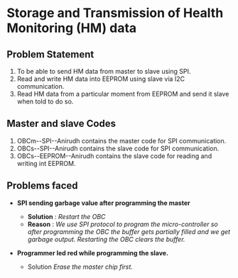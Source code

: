 # Storage and Transmission of Health Monitoring (HM) data

## Problem Statement
1. To be able to send HM data from master to slave using SPI. 
2. Read and write HM data into EEPROM using slave via I2C communication.
3. Read HM data from a particular moment from EEPROM and send it slave when told to do so.

## Master and slave Codes
1. OBCm--SPI--Anirudh contains the master code for SPI communication.
2. OBCs--SPI--Anirudh contains the slave code for SPI communication.
3. OBCs--EEPROM--Anirudh contains the slave code for reading and writing int EEPROM.

## Problems faced
- **SPI sending garbage value after programming the master**
    - **Solution** :
      _Restart the OBC_
    - **Reason** :
    _We use SPI protocol to program the micro-controller so after programming the OBC the buffer gets partially filled and we get garbage output. Restarting the OBC clears the buffer._

- **Programmer led red while programming the slave.**
    - Solution
     _Erase the master chip first._
